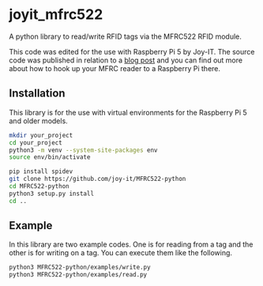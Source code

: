 # joyit_mfrc522

A python library to read/write RFID tags via the MFRC522 RFID module.

This code was edited for the use with Raspberry Pi 5 by Joy-IT. The source code was published in relation to a [blog post](https://pimylifeup.com/raspberry-pi-rfid-rc522/) and you can find out more about how to hook up your MFRC reader to a Raspberry Pi there.

## Installation

This library is for the use with virtual environments for the Raspberry Pi 5 and older models.

```bash
mkdir your_project
cd your_project
python3 -m venv --system-site-packages env
source env/bin/activate

pip install spidev
git clone https://github.com/joy-it/MFRC522-python
cd MFRC522-python
python3 setup.py install
cd ..
```

## Example
In this library are two example codes. One is for reading from a tag and the other is for writing on a tag. You can execute them like the following.

```bash
python3 MFRC522-python/examples/write.py
python3 MFRC522-python/examples/read.py
```
